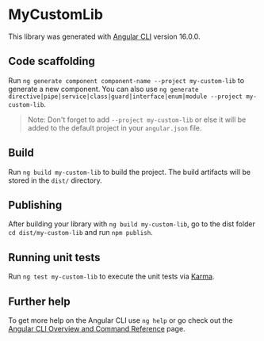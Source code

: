 # MyCustomLib

This library was generated with [Angular CLI](https://github.com/angular/angular-cli) version 16.0.0.

## Code scaffolding

Run `ng generate component component-name --project my-custom-lib` to generate a new component. You can also use `ng generate directive|pipe|service|class|guard|interface|enum|module --project my-custom-lib`.
> Note: Don't forget to add `--project my-custom-lib` or else it will be added to the default project in your `angular.json` file. 

## Build

Run `ng build my-custom-lib` to build the project. The build artifacts will be stored in the `dist/` directory.

## Publishing

After building your library with `ng build my-custom-lib`, go to the dist folder `cd dist/my-custom-lib` and run `npm publish`.

## Running unit tests

Run `ng test my-custom-lib` to execute the unit tests via [Karma](https://karma-runner.github.io).

## Further help

To get more help on the Angular CLI use `ng help` or go check out the [Angular CLI Overview and Command Reference](https://angular.io/cli) page.
